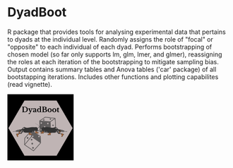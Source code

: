 # DyadBoot

R package that provides tools for analysing experimental data that pertains to dyads at the individual level. Randomly assigns the role of "focal" or "opposite" to each individual of each dyad. Performs bootstrapping of chosen model (so far only supports lm, glm, lmer, and glmer), reassigning the roles at each iteration of the bootstrapping to mitigate sampling bias. Output contains summary tables and Anova tables ('car' package) of all bootstapping iterations. Includes other functions and plotting capabilites (read vignette).

<img src="./images/imageee3.png" width="150" height="150">

